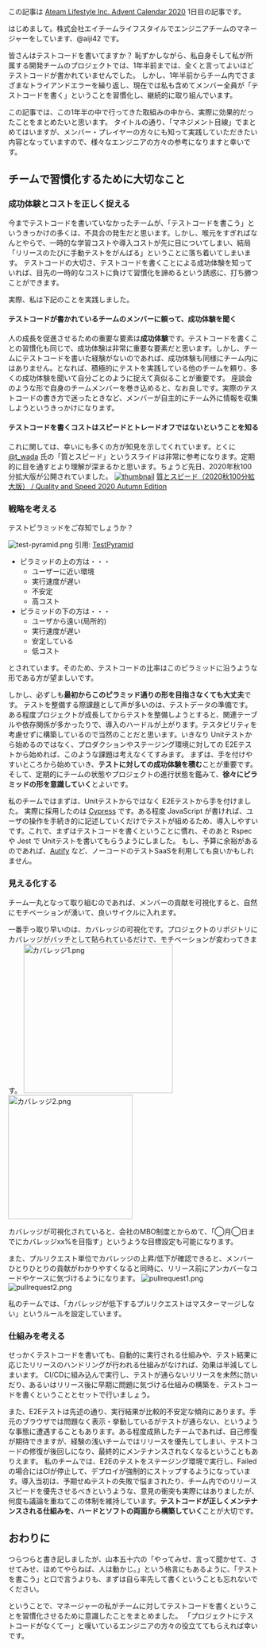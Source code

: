 <!--
title:   マネジメント目線から考える「テストコードを書く」を習慣化させるために大切なこと
tags:    test,テスト,テスト自動化,マネジメント
id:      a3b8062043295b52f745
private: false
-->
この記事は [Ateam Lifestyle Inc. Advent Calendar 2020](https://qiita.com/advent-calendar/2020/ateam-lifestyle) 1日目の記事です。

はじめまして。株式会社エイチームライフスタイルでエンジニアチームのマネージャーをしています、@aiji42 です。

皆さんはテストコードを書いてますか？
恥ずかしながら、私自身そして私が所属する開発チームのプロジェクトでは、1年半前までは、全くと言ってよいほどテストコードが書かれていませんでした。
しかし、1年半前からチーム内でさまざまなトライアンドエラーを繰り返し、現在では私も含めてメンバー全員が「テストコードを書く」ということを習慣化し、継続的に取り組んでいます。

この記事では、この1年半の中で行ってきた取組みの中から、実際に効果的だったことをまとめたいと思います。
タイトルの通り、「マネジメント目線」でまとめてはいますが、メンバー・プレイヤーの方々にも知って実践していただきたい内容となっていますので、様々なエンジニアの方々の参考になりますと幸いです。

## チームで習慣化するために大切なこと

### 成功体験とコストを正しく捉える
今までテストコードを書いていなかったチームが、「テストコードを書こう」というきっかけの多くは、不具合の発生だと思います。しかし、喉元をすぎればなんとやらで、一時的な学習コストや導入コストが先に目についてしまい、結局「リリースのたびに手動テストをがんばる」ということに落ち着いてしまいます。
テストコードの大切さ、テストコードを書くことによる成功体験を知っていれば、目先の一時的なコストに負けて習慣化を諦めるという誘惑に、打ち勝つことができます。

実際、私は下記のことを実践しました。

#### テストコードが書かれているチームのメンバーに頼って、成功体験を聞く
人の成長を促進させるための重要な要素は**成功体験**です。テストコードを書くことの習慣化も同じで、成功体験は非常に重要な要素だと思います。しかし、チームにテストコードを書いた経験がないのであれば、成功体験も同様にチーム内にはありません。となれば、積極的にテストを実践している他のチームを頼り、多くの成功体験を聞いて自分ごとのように捉えて真似ることが重要です。
座談会のような形で自身のチームメンバーを巻き込めると、なお良しです。実際のテストコードの書き方で迷ったときなど、メンバーが自主的にチーム外に情報を収集しようというきっかけになります。

#### テストコードを書くコストはスピードとトレードオフではないということを知る
これに関しては、幸いにも多くの方が知見を示してくれています。とくに [@t_wada](https://twitter.com/t_wada) 氏の「質とスピード」というスライドは非常に参考になります。定期的に目を通すとより理解が深まるかと思います。ちょうど先日、2020年秋100分拡大版が公開されていました。
[![thumbnail](https://files.speakerdeck.com/presentations/9ca54caac3db4344bdd140015dc5e081/slide_0.jpg?16782471)](https://speakerdeck.com/twada/quality-and-speed-2020-autumn-edition)
[質とスピード（2020秋100分拡大版） / Quality and Speed 2020 Autumn Edition](https://speakerdeck.com/twada/quality-and-speed-2020-autumn-edition)


### 戦略を考える

テストピラミッドをご存知でしょうか？

![test-pyramid.png](https://martinfowler.com/bliki/images/testPyramid/test-pyramid.png)
引用: [TestPyramid](https://martinfowler.com/bliki/TestPyramid.html)

- ピラミッドの上の方は・・・
    - ユーザーに近い環境
    - 実行速度が遅い
    - 不安定
    - 高コスト
- ピラミッドの下の方は・・・
    - ユーザから遠い(局所的)
    - 実行速度が遅い
    - 安定している
    - 低コスト

とされています。そのため、テストコードの比率はこのピラミッドに沿うような形である方が望ましいです。

しかし、必ずしも**最初からこのピラミッド通りの形を目指さなくても大丈夫**です。
テストを整備する際課題として声が多いのは、テストデータの準備です。ある程度プロジェクトが成長してからテストを整備しようとすると、関連テーブルや依存関係が多かったりで、導入のハードルが上がります。テスタビリティを考慮せずに構築しているので当然のことだと思います。いきなり Unitテストから始めるのではなく、プロダクションやステージング環境に対しての E2Eテストから始めれば、このような課題は考えなくてすみます。
まずは、手を付けやすいところから始めていき、**テストに対しての成功体験を積む**ことが重要です。そして、定期的にチームの状態やプロジェクトの進行状態を鑑みて、**徐々にピラミッドの形を意識していく**とよいです。

私のチームではまずは、Unitテストからではなく E2Eテストから手を付けました。
実際に採用したのは [Cypress](https://www.cypress.io/) です。ある程度 JavaScript が書ければ、ユーザの操作を手続き的に記述していくだけでテストが組めるため、導入しやすいです。これで、まずはテストコードを書くということに慣れ、そのあと Rspec や Jest で Unitテストを書いてもらうようにしました。
もし、予算に余裕があるのであれば、[Autify](https://autify.com/ja) など、ノーコードのテストSaaSを利用しても良いかもしれません。

### 見える化する
チーム一丸となって取り組むのであれば、メンバーの貢献を可視化すると、自然にモチベーションが湧いて、良いサイクルに入れます。

一番手っ取り早いのは、カバレッジの可視化です。プロジェクトのリポジトリにカバレッジがバッチとして貼られているだけで、モチベーションが変わってきます。
<img width="300" alt="カバレッジ1.png" src="https://qiita-image-store.s3.ap-northeast-1.amazonaws.com/0/46467/4d968091-d94c-8729-b925-ca0638a30f22.png"><img width="250" alt="カバレッジ2.png" src="https://qiita-image-store.s3.ap-northeast-1.amazonaws.com/0/46467/40dbcd04-d251-a470-5291-8fde627c978b.png">

カバレッジが可視化されていると、会社のMBO制度とからめて、「◯月◯日までにカバレッジxx%を目指す」というような目標設定も可能になります。

また、プルリクエスト単位でカバレッジの上昇/低下が確認できると、メンバーひとりひとりの貢献がわかりやすくなると同時に、リリース前にアンカバーなコードやケースに気づけるようになります。
![pullrequest1.png](https://qiita-image-store.s3.ap-northeast-1.amazonaws.com/0/46467/2b8cc9a3-63e4-6275-1955-34cb3f945ead.png)
![pullrequest2.png](https://qiita-image-store.s3.ap-northeast-1.amazonaws.com/0/46467/457a9e5c-b26c-0832-69e0-4f0ace11141e.png)

私のチームでは、「カバレッジが低下するプルリクエストはマスターマージしない」というルールを設定しています。

### 仕組みを考える

せっかくテストコードを書いても、自動的に実行される仕組みや、テスト結果に応じたリリースのハンドリングが行われる仕組みがなければ、効果は半減してしまいます。
CI/CDに組み込んで実行し、テストが通らないリリースを未然に防いだり、あるいはリリース後に早期に問題に気づける仕組みの構築を、テストコードを書くということとセットで行いましょう。

また、E2Eテストは先述の通り、実行結果が比較的不安定な傾向にあります。手元のブラウザでは問題なく表示・挙動しているがテストが通らない、というような事態に遭遇することもあります。ある程度成熟したチームであれば、自己修復が期待できますが、経験の浅いチームではリリースを優先してしまい、テストコードの修復が後回しになり、最終的にメンテナンスされなくなるということもありえます。
私のチームでは、E2Eのテストをステージング環境で実行し、Failed の場合にはCIが停止して、デプロイが強制的にストップするようになっています。導入当初は、予期せぬテストの失敗で悩まされたり、チーム内でのリリーススピードを優先させるべきというような、意見の衝突も実際にはありましたが、何度も議論を重ねてこの体制を維持しています。**テストコードが正しくメンテナンスされる仕組みを、ハードとソフトの両面から構築していく**ことが大切です。

## おわりに

つらつらと書き記しましたが、山本五十六の「やってみせ、言って聞かせて、させてみせ、ほめてやらねば、人は動かじ。」という格言にもあるように、「テストを書こう」と口で言うよりも、まずは自ら率先して書くということも忘れないでください。

ということで、マネージャーの私がチームに対してテストコードを書くということを習慣化させるために意識したことをまとめました。
「プロジェクトにテストコードがなくてー」と嘆いているエンジニアの方々の役立ててもらえれば幸いです。